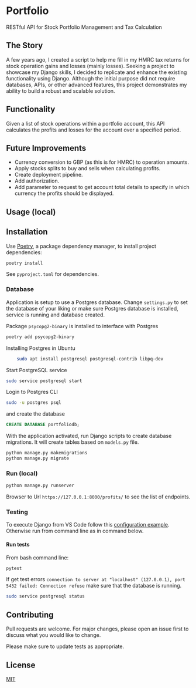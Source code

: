 # Portfolio

RESTful API for Stock Portfolio Management and Tax Calculation

## The Story

A few years ago, I created a script to help me fill in my HMRC tax returns for stock operation gains and losses (mainly losses). Seeking a project to showcase my Django skills, I decided to replicate and enhance the existing functionality using Django. Although the initial purpose did not require databases, APIs, or other advanced features, this project demonstrates my ability to build a robust and scalable solution.

## Functionality

Given a list of stock operations within a portfolio account, this API calculates the profits and losses for the account over a specified period.

## Future Improvements
- Currency conversion to GBP (as this is for HMRC) to operation amounts.
- Apply stocks splits to buy and sells when calculating profits.
- Create deployment pipeline.
- Add authorization.
- Add parameter to request to get account total details to specify in which currency the profits should be displayed.

## Usage (local)

## Installation

Use [Poetry](https://python-poetry.org/), a package dependency manager, to install project dependencies:

```bash
poetry install
```

See `pyproject.toml` for dependencies.

### Database

Application is setup to use a Postgres database. Change `settings.py` to set the database of your liking or make sure Postgres database is installed, service is running and database created.

Package `psycopg2-binary` is installed to interface with Postgres

```bash
poetry add psycopg2-binary
```

Installing Postgres in Ubuntu

```bash
    sudo apt install postgresql postgresql-contrib libpq-dev
```

Start PostgreSQL service

```bash
sudo service postgresql start
```

Login to Postgres CLI

```bash
sudo -u postgres psql
```

and create the database

```sql
CREATE DATABASE portfoliodb;
```

With the application activated, run Django scripts to create database migrations. It will create tables based on `models.py` file.

```bash
python manage.py makemigrations
python manage.py migrate
```

### Run (local)

```bash
python manage.py runserver
```

Browser to Url `https://127.0.0.1:8000/profits/` to see the list of endpoints.

### Testing

To execute Django from VS Code follow this [configuration example](https://stackoverflow.com/questions/68997084/vscode-unittest-test-discovery-settings-for-django-app). Otherwise run from command line as in command below.

#### Run tests

From bash command line:

```bash
pytest
```

If get test errors `connection to server at "localhost" (127.0.0.1), port 5432 failed: Connection refuse` make sure that the database is running.
```bash
sudo service postgresql status
```

## Contributing

Pull requests are welcome. For major changes, please open an issue first to discuss what you would like to change.

Please make sure to update tests as appropriate.

## License

[MIT](https://choosealicense.com/licenses/mit/)
